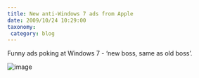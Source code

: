 ```yaml
---
title: New anti-Windows 7 ads from Apple
date: 2009/10/24 10:29:00
taxonomy: 
 category: blog 
---
```


Funny ads poking at Windows 7 - ‘new boss, same as old boss’.

![image](http://lh3.ggpht.com/_-8eBgLSYyzA/SuLXGVynJ6I/AAAAAAAAFDs/rcjxN9HXADw/image%5B7%5D.png?imgmax=800)

